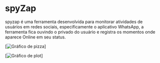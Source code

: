 # spyZap
spyzap é uma ferramenta desenvolvida para monitorar atividades de usuários em redes sociais, especificamente o aplicativo WhatsApp, a ferramenta fica ouvindo o privado do usuário e registra os momentos onde aparece Online em seu status.

[![Gráfico de pizza](screenshot/Figura_1.png)]

[![Gráfico de plot](screenshot/Figura_2.png)]
